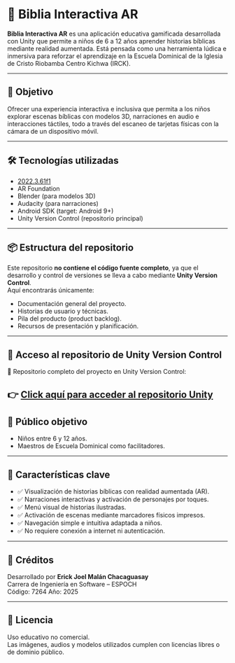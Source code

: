 # 📱 Biblia Interactiva AR

**Biblia Interactiva AR** es una aplicación educativa gamificada desarrollada con Unity que permite a niños de 6 a 12 años aprender historias bíblicas mediante realidad aumentada. Está pensada como una herramienta lúdica e inmersiva para reforzar el aprendizaje en la Escuela Dominical de la Iglesia de Cristo Riobamba Centro Kichwa (IRCK).

---

## 🎯 Objetivo

Ofrecer una experiencia interactiva e inclusiva que permita a los niños explorar escenas bíblicas con modelos 3D, narraciones en audio e interacciones táctiles, todo a través del escaneo de tarjetas físicas con la cámara de un dispositivo móvil.

---

## 🛠️ Tecnologías utilizadas

- [2022.3.61f1](https://unity.com/es/releases/editor/whats-new/2022.3.61#notes)
- AR Foundation
- Blender (para modelos 3D)
- Audacity (para narraciones)
- Android SDK (target: Android 9+)
- Unity Version Control (repositorio principal)

---

## 📦 Estructura del repositorio

Este repositorio **no contiene el código fuente completo**, ya que el desarrollo y control de versiones se lleva a cabo mediante **Unity Version Control**.  
Aquí encontrarás únicamente:

- Documentación general del proyecto.
- Historias de usuario y técnicas.
- Pila del producto (product backlog).
- Recursos de presentación y planificación.

---

## 📂 Acceso al repositorio de Unity Version Control

🔗 Repositorio completo del proyecto en Unity Version Control:

**👉 [Click aquí para acceder al repositorio Unity](https://link-al-repo-unity.com)**  
---

## 👥 Público objetivo

- Niños entre 6 y 12 años.
- Maestros de Escuela Dominical como facilitadores.

---

## 📱 Características clave

- ✅ Visualización de historias bíblicas con realidad aumentada (AR).
- ✅ Narraciones interactivas y activación de personajes por toques.
- ✅ Menú visual de historias ilustradas.
- ✅ Activación de escenas mediante marcadores físicos impresos.
- ✅ Navegación simple e intuitiva adaptada a niños.
- ✅ No requiere conexión a internet ni autenticación.

---

## 📄 Créditos

Desarrollado por **Erick Joel Malán Chacaguasay**  
Carrera de Ingeniería en Software – ESPOCH  
Código: 7264
Año: 2025

---

## 📝 Licencia

Uso educativo no comercial.  
Las imágenes, audios y modelos utilizados cumplen con licencias libres o de dominio público.

